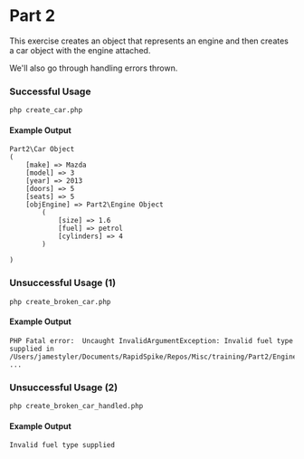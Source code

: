 Part 2
===========

This exercise creates an object that represents an engine and then creates a car object with the engine attached.

We'll also go through handling errors thrown.

### Successful Usage
```
php create_car.php
```

#### Example Output
```
Part2\Car Object
(
    [make] => Mazda
    [model] => 3
    [year] => 2013
    [doors] => 5
    [seats] => 5
    [objEngine] => Part2\Engine Object
        (
            [size] => 1.6
            [fuel] => petrol
            [cylinders] => 4
        )

)
```

### Unsuccessful Usage (1)
```
php create_broken_car.php
```

#### Example Output
```
PHP Fatal error:  Uncaught InvalidArgumentException: Invalid fuel type supplied in /Users/jamestyler/Documents/RapidSpike/Repos/Misc/training/Part2/Engine.php:55
...
```

### Unsuccessful Usage (2)
```
php create_broken_car_handled.php
```

#### Example Output
```
Invalid fuel type supplied
```
